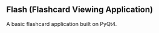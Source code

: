 Flash (Flashcard Viewing Application)
------------------------------------

A basic flashcard application built on PyQt4.
